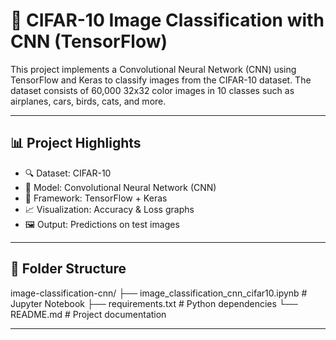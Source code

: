 # 🧠 CIFAR-10 Image Classification with CNN (TensorFlow)

This project implements a Convolutional Neural Network (CNN) using TensorFlow and Keras to classify images from the CIFAR-10 dataset. The dataset consists of 60,000 32x32 color images in 10 classes such as airplanes, cars, birds, cats, and more.

---

## 📊 Project Highlights

- 🔍 Dataset: CIFAR-10
- 🧠 Model: Convolutional Neural Network (CNN)
- 🚀 Framework: TensorFlow + Keras
- 📈 Visualization: Accuracy & Loss graphs
- 🖼️ Output: Predictions on test images

---

## 📁 Folder Structure
image-classification-cnn/
├── image_classification_cnn_cifar10.ipynb # Jupyter Notebook
├── requirements.txt # Python dependencies
└── README.md # Project documentation


---
